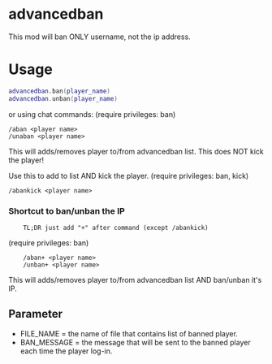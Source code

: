 advancedban
===========
This mod will ban ONLY username, not the ip address.

# Usage
```lua
advancedban.ban(player_name)
advancedban.unban(player_name)
```
or using chat commands:
(require privileges: ban)
```
/aban <player name>
/unaban <player name>
```
This will adds/removes player to/from advancedban list.
This does NOT kick the player!

Use this to add to list AND kick the player.
(require privileges: ban, kick)
```
/abankick <player name>
```
### Shortcut to ban/unban the IP
```
	TL;DR just add "+" after command (except /abankick)
```
(require privileges: ban)
```
	/aban+ <player name>
	/unban+ <player name>
```
This will adds/removes player to/from advancedban list AND ban/unban it's IP.

## Parameter
- FILE_NAME = the name of file that contains list of banned player.
- BAN_MESSAGE = the message that will be sent to the banned player each time the player log-in.
